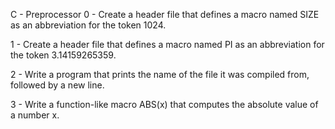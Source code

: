 C - Preprocessor
0 - Create a header file that defines a macro named SIZE as an abbreviation for the token 1024.

1 - Create a header file that defines a macro named PI as an abbreviation for the token 3.14159265359.

2 - Write a program that prints the name of the file it was compiled from, followed by a new line.

3 - Write a function-like macro ABS(x) that computes the absolute value of a number x.

